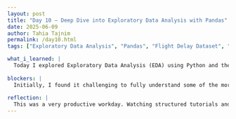 ```yaml
---
layout: post
title: "Day 10 – Deep Dive into Exploratory Data Analysis with Pandas"
date: 2025-06-09
author: Tahia Tajnim
permalink: /day10.html
tags: ["Exploratory Data Analysis", "Pandas", "Flight Delay Dataset", "Python Practice", "CEAMLS Summer AI"]  

what_i_learned: |
  Today I explored Exploratory Data Analysis (EDA) using Python and the pandas library. I watched four in-depth tutorial videos including content from Data Professor and live coding sessions involving flight delay datasets. I learned how to import data, inspect data frames, clean missing values, generate statistical summaries, and create visualizations using basic pandas functions. I also practiced with real-world datasets and gained confidence in using .head(), .info(), .describe(), .groupby(), and visualization methods.  
  
blockers: |  
  Initially, I found it challenging to fully understand some of the more complex dataset manipulations like multi-level grouping and chaining multiple pandas methods. However, pausing the videos and practicing each step in Colab helped me overcome those difficulties.
  
reflection: |
  This was a very productive workday. Watching structured tutorials and seeing real-life applications of pandas made me realize the power of Python in handling and understanding data. Practicing along with the instructors helped reinforce my skills. It also connected well to our flight delay prediction project, giving me practical tools I can apply soon. I feel more equipped to work with datasets and excited to dive deeper into modeling next.
---
```


